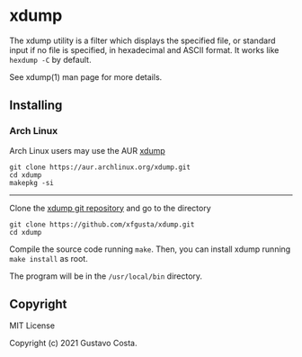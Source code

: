 # xdump

The xdump utility is a filter which displays the specified file, or standard input if no file is specified, in hexadecimal and ASCII format. It works like `hexdump -C` by default.

See xdump(1) man page for more details.

## Installing

### Arch Linux

Arch Linux users may use the AUR [xdump](https://aur.archlinux.org/packages/xdump)

```
git clone https://aur.archlinux.org/xdump.git
cd xdump
makepkg -si
```

---

Clone the [xdump git repository](https://github.com/xfgusta/xdump) and go to the directory

```
git clone https://github.com/xfgusta/xdump.git
cd xdump
```

Compile the source code running `make`. Then, you can install xdump running `make install` as root.

The program will be in the `/usr/local/bin` directory.

## Copyright

MIT License

Copyright (c) 2021 Gustavo Costa.
